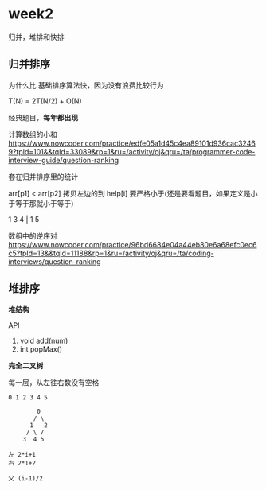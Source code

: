 # week2

归并，堆排和快排

## 归并排序

为什么比 基础排序算法快，因为没有浪费比较行为

T(N) = 2T(N/2) + O(N) 

经典题目，**每年都出现**


计算数组的小和
https://www.nowcoder.com/practice/edfe05a1d45c4ea89101d936cac32469?tpId=101&&tqId=33089&rp=1&ru=/activity/oj&qru=/ta/programmer-code-interview-guide/question-ranking

套在归并排序里的统计 
 
arr[p1] < arr[p2] 拷贝左边的到 help[i]
要严格小于(还是要看题目，如果定义是小于等于那就小于等于)

1 3 4 | 1 5


数组中的逆序对
https://www.nowcoder.com/practice/96bd6684e04a44eb80e6a68efc0ec6c5?tpId=13&&tqId=11188&rp=1&ru=/activity/oj&qru=/ta/coding-interviews/question-ranking


## 堆排序

**堆结构**

API

1. void add(num)
2. int popMax()

**完全二叉树**

每一层，从左往右数没有空格

```
0 1 2 3 4 5
      
        0
       / \
      1   2
     / \ / 
    3  4 5

左 2*i+1
右 2*1+2

父 (i-1)/2
```


